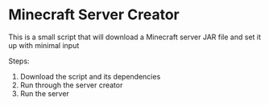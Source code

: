 # Minecraft Server Creator
This is a small script that will download a Minecraft server JAR file and set it up with minimal input

Steps:
1. Download the script and its dependencies
2. Run through the server creator
3. Run the server

